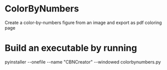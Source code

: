 # ColorByNumbers
Create a color-by-numbers figure from an image and export as pdf coloring page

# Build an executable by running
pyinstaller --onefile --name "CBNCreator" --windowed colorbynumbers.py
